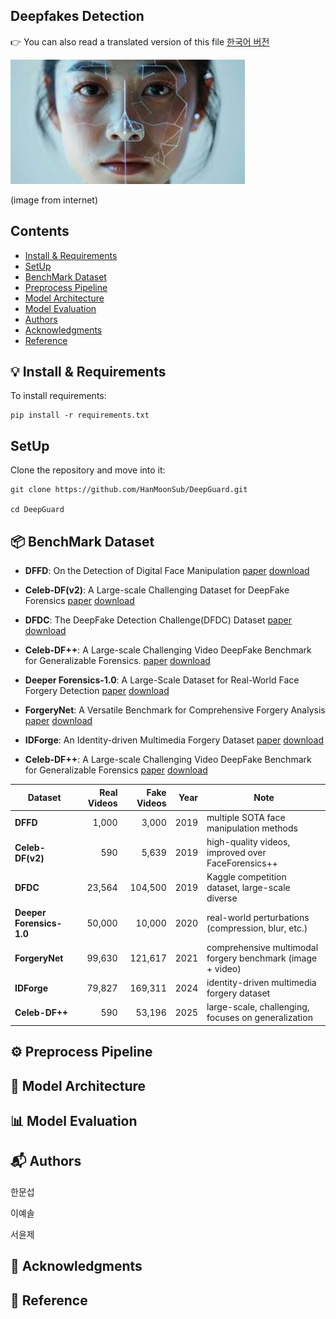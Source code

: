 ## Deepfakes Detection

👉 You can also read a translated version of this file  [한국어 버전](README_KR.md)

![MY Image](Images/deepfake.JPG)

(image from internet)

## Contents

- [Install & Requirements](#-install--requirements)
- [SetUp](#setup)
- [BenchMark Dataset](#-benchmark-dataset)
- [Preprocess Pipeline](#️-preprocess-pipeline)
- [Model Architecture](#-model-architecture)
- [Model Evaluation](#-model-evaluation)
- [Authors](#-authors)
- [Acknowledgments](#-acknowledgments)
- [Reference](#-reference)

## 💡 Install & Requirements

To install requirements: 

```
pip install -r requirements.txt
```

## SetUp

Clone the repository and move into it:
```
git clone https://github.com/HanMoonSub/DeepGuard.git

cd DeepGuard
```

## 📦 BenchMark Dataset
- **DFFD**:  On the Detection of Digital Face Manipulation [paper](http://cvlab.cse.msu.edu/pdfs/dang_liu_stehouwer_liu_jain_cvpr2020.pdf) [download](http://cvlab.cse.msu.edu/dffd-dataset.html)

- **Celeb-DF(v2)**: A Large-scale Challenging Dataset for DeepFake Forensics [paper](https://openaccess.thecvf.com/content_CVPR_2020/papers/Li_Celeb-DF_A_Large-Scale_Challenging_Dataset_for_DeepFake_Forensics_CVPR_2020_paper.pdf) [download](https://github.com/yuezunli/celeb-deepfakeforensics/tree/master/Celeb-DF-v2)

- **DFDC**: The DeepFake Detection Challenge(DFDC) Dataset [paper](https://arxiv.org/abs/2006.07397) [download](https://www.kaggle.com/c/deepfake-detection-challenge/data)
- **Celeb-DF++**: A Large-scale Challenging Video DeepFake Benchmark for Generalizable Forensics. [paper](https://arxiv.org/abs/2507.18015) [download](https://github.com/OUC-VAS/Celeb-DF-PP)

- **Deeper Forensics-1.0**: A Large-Scale Dataset for Real-World Face Forgery Detection [paper](https://openaccess.thecvf.com/content_CVPR_2020/papers/Jiang_DeeperForensics-1.0_A_Large-Scale_Dataset_for_Real-World_Face_Forgery_Detection_CVPR_2020_paper.pdf) [download](https://github.com/EndlessSora/DeeperForensics-1.0)

- **ForgeryNet**: A Versatile Benchmark for Comprehensive Forgery Analysis [paper](https://arxiv.org/abs/2103.05630) [download](https://github.com/yinanhe/forgerynet)

- **IDForge**: An Identity-driven Multimedia Forgery Dataset [paper](https://arxiv.org/abs/2401.11764) [download](https://github.com/xyyandxyy/IDForge)

- **Celeb-DF++**: A Large-scale Challenging Video DeepFake Benchmark for Generalizable Forensics [paper](https://arxiv.org/abs/2507.18015) [download](https://github.com/OUC-VAS/Celeb-DF-PP)




| Dataset                  | Real Videos | Fake Videos | Year | Note                                                       |
| ------------------------ | ----------: | ----------: | ---: | ---------------------------------------------------------- |
| **DFFD**                 |      1,000 |     3,000 | 2019 | multiple SOTA face manipulation methods                    |
| **Celeb-DF(v2)**         |         590 |       5,639 | 2019 | high-quality videos, improved over FaceForensics++         |
| **DFDC**                 |      23,564 |     104,500 | 2019 | Kaggle competition dataset, large-scale diverse            |
| **Deeper Forensics-1.0** |      50,000 |      10,000 | 2020 | real-world perturbations (compression, blur, etc.)         |
| **ForgeryNet**           |      99,630 |   121,617 | 2021 | comprehensive multimodal forgery benchmark (image + video) |
| **IDForge**              |       79,827 |      169,311 | 2024 | identity-driven multimedia forgery dataset                 |
| **Celeb-DF++**           |         590 |      53,196 | 2025 | large-scale, challenging, focuses on generalization        |
 

## ⚙️ Preprocess Pipeline

## 🧠 Model Architecture

## 📊 Model Evaluation

## 📬 Authors
한문섭

이예솔

서윤제

## 🔗 Acknowledgments

## 📝 Reference
